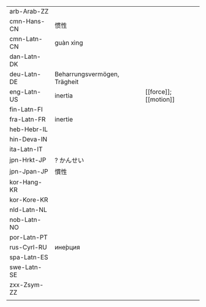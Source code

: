| | | |
|-|-|-|
| arb-Arab-ZZ |  |  |
| cmn-Hans-CN | 惯性 |  |
| cmn-Latn-CN | guàn xìng |  |
| dan-Latn-DK |  |  |
| deu-Latn-DE | Beharrungsvermögen, Trägheit |  |
| eng-Latn-US | inertia | [[force]]; [[motion]] |
| fin-Latn-FI |  |  |
| fra-Latn-FR | inertie |  |
| heb-Hebr-IL |  |  |
| hin-Deva-IN |  |  |
| ita-Latn-IT |  |  |
| jpn-Hrkt-JP | ? かんせい |  |
| jpn-Jpan-JP | 慣性 |  |
| kor-Hang-KR |  |  |
| kor-Kore-KR |  |  |
| nld-Latn-NL |  |  |
| nob-Latn-NO |  |  |
| por-Latn-PT |  |  |
| rus-Cyrl-RU | ине́рция |  |
| spa-Latn-ES |  |  |
| swe-Latn-SE |  |  |
| zxx-Zsym-ZZ |  |  |
|  |  |  |
